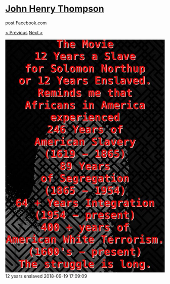 # [John Henry Thompson](../README.md)
post Facebook.com

[< Previous](2018-09-19-1.md) [Next >](2018-09-17-1.md)

[![](../media/2018-09-19/Timeline-Photos-12-years-enslaved.jpg)](../README.md)
12 years enslaved
2018-09-19 17:09:09
